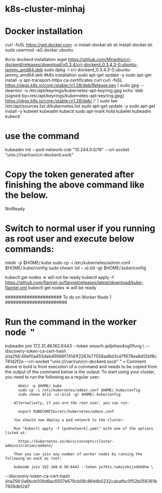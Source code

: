 # k8s-cluster-minhaj

# Docker installation
curl -fsSL https://get.docker.com -o install-docker.sh
sh install-docker.sh
sudo usermod -aG docker ubuntu

#crio dockerd installation
wget https://github.com/Mirantis/cri-dockerd/releases/download/v0.3.4/cri-dockerd_0.3.4.3-0.ubuntu-jammy_amd64.deb
sudo dpkg -i cri-dockerd_0.3.4.3-0.ubuntu-jammy_amd64.deb
#k8s installation
sudo apt-get update -y
sudo apt-get install -y apt-transport-https ca-certificates curl
curl -fsSL https://pkgs.k8s.io/core:/stable:/v1.28/deb/Release.key | sudo gpg --dearmor -o /etc/apt/keyrings/kubernetes-apt-keyring.gpg
echo 'deb [signed-by=/etc/apt/keyrings/kubernetes-apt-keyring.gpg] https://pkgs.k8s.io/core:/stable:/v1.28/deb/ /' | sudo tee /etc/apt/sources.list.d/kubernetes.list
sudo apt-get update -y
sudo apt-get install -y kubelet kubeadm kubectl
sudo apt-mark hold kubelet kubeadm kubectl

# use the command 
kubeadm init --pod-network-cidr "10.244.0.0/16" --cri-socket "unix:///var/run/cri-dockerd.sock"
# Copy the token generated after finishing the above command like the below.
NotReady

# Switch to normal user if you running as root user and execute below commands:
mkdir -p $HOME/.kube
sudo cp -i /etc/kubernetes/admin.conf $HOME/.kube/config
sudo chown $(id -u):$(id -g) $HOME/.kube/config

kubectl get nodes => will not be ready
kubectl apply -f https://github.com/flannel-io/flannel/releases/latest/download/kube-flannel.yml
kubectl get nodes => will be ready

#####################  To do on Worker Node 1 #######################
# Run the command in the worker node  " 
kubeadm join 172.31.46.162:6443 --token onuurh.ajdjohao4og0fuvg \ --discovery-token-ca-cert-hash sha256:48ef0a455dab45986f74141f2267e77558ad8d3cd7f678ea8d12bf8c741d2f2a --cri-socket "unix:///var/run/cri-dockerd.sock" "
	• Comment above in bold is from execution of a command and needs to be copied from the output of the command below is the output:
		To start using your cluster, you need to run the following as a regular user:
		
		  mkdir -p $HOME/.kube
		  sudo cp -i /etc/kubernetes/admin.conf $HOME/.kube/config
		  sudo chown $(id -u):$(id -g) $HOME/.kube/config
		
		Alternatively, if you are the root user, you can run:
		
		  export KUBECONFIG=/etc/kubernetes/admin.conf
		
		You should now deploy a pod network to the cluster.
		
		Run "kubectl apply -f [podnetwork].yaml" with one of the options listed at:
		
		  https://kubernetes.io/docs/concepts/cluster-administration/addons/
		
		Then you can join any number of worker nodes by running the following on each as root:
		
		kubeadm join 192.168.0.50:6443 --token yx74ts.rwkejehzjndk66hm \
--discovery-token-ca-cert-hash sha256:0a6bcb009d6ac6507e679cb08c86d4b5232cabafbc0f52b056361b7926db12d7 
